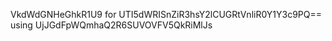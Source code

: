 VkdWdGNHeGhkR1U9 for UTI5dWRISnZiR3hsY2lCUGRtVnliR0Y1Y3c9PQ== using UjJGdFpWQmhaQ2R6SUVOVFV5QkRiMlJs
